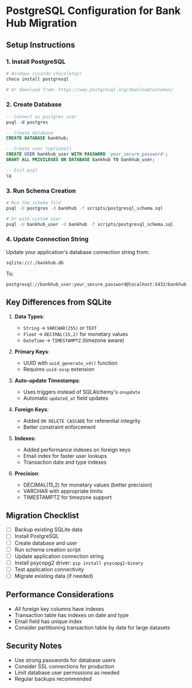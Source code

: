 # PostgreSQL Configuration for Bank Hub Migration

## Setup Instructions

### 1. Install PostgreSQL
```bash
# Windows (usando chocolatey)
choco install postgresql

# Or download from: https://www.postgresql.org/download/windows/
```

### 2. Create Database
```sql
-- Connect as postgres user
psql -U postgres

-- Create database
CREATE DATABASE bankhub;

-- Create user (optional)
CREATE USER bankhub_user WITH PASSWORD 'your_secure_password';
GRANT ALL PRIVILEGES ON DATABASE bankhub TO bankhub_user;

-- Exit psql
\q
```

### 3. Run Schema Creation
```bash
# Run the schema file
psql -U postgres -d bankhub -f scripts/postgresql_schema.sql

# Or with custom user
psql -U bankhub_user -d bankhub -f scripts/postgresql_schema.sql
```

### 4. Update Connection String
Update your application's database connection string from:
```
sqlite:///./bankhub.db
```

To:
```
postgresql://bankhub_user:your_secure_password@localhost:5432/bankhub
```

## Key Differences from SQLite

1. **Data Types**:
   - `String` → `VARCHAR(255)` or `TEXT`
   - `Float` → `DECIMAL(15,2)` for monetary values
   - `DateTime` → `TIMESTAMPTZ` (timezone aware)

2. **Primary Keys**:
   - UUID with `uuid_generate_v4()` function
   - Requires `uuid-ossp` extension

3. **Auto-update Timestamps**:
   - Uses triggers instead of SQLAlchemy's `onupdate`
   - Automatic `updated_at` field updates

4. **Foreign Keys**:
   - Added `ON DELETE CASCADE` for referential integrity
   - Better constraint enforcement

5. **Indexes**:
   - Added performance indexes on foreign keys
   - Email index for faster user lookups
   - Transaction date and type indexes

6. **Precision**:
   - DECIMAL(15,2) for monetary values (better precision)
   - VARCHAR with appropriate limits
   - TIMESTAMPTZ for timezone support

## Migration Checklist

- [ ] Backup existing SQLite data
- [ ] Install PostgreSQL
- [ ] Create database and user
- [ ] Run schema creation script
- [ ] Update application connection string
- [ ] Install psycopg2 driver: `pip install psycopg2-binary`
- [ ] Test application connectivity
- [ ] Migrate existing data (if needed)

## Performance Considerations

- All foreign key columns have indexes
- Transaction table has indexes on date and type
- Email field has unique index
- Consider partitioning transaction table by date for large datasets

## Security Notes

- Use strong passwords for database users
- Consider SSL connections for production
- Limit database user permissions as needed
- Regular backups recommended
